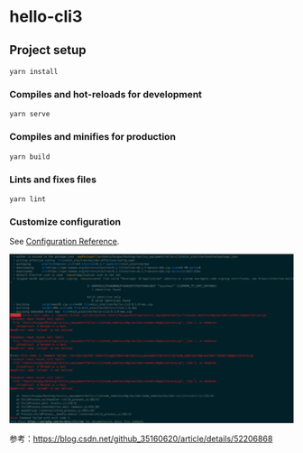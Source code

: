 # hello-cli3

## Project setup
```
yarn install
```

### Compiles and hot-reloads for development
```
yarn serve
```

### Compiles and minifies for production
```
yarn build
```

### Lints and fixes files
```
yarn lint
```

### Customize configuration
See [Configuration Reference](https://cli.vuejs.org/config/).


![avatar](./error_info/1.png)

参考：https://blog.csdn.net/github_35160620/article/details/52206868
